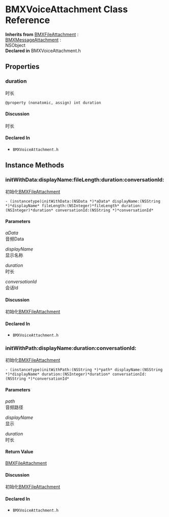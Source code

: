 # BMXVoiceAttachment Class Reference

  **Inherits from** <a href="../Classes/BMXFileAttachment.md">BMXFileAttachment</a> :   
<a href="../Classes/BMXMessageAttachment.md">BMXMessageAttachment</a> :   
NSObject  
  **Declared in** BMXVoiceAttachment.h  

## Properties

<a name="//api/name/duration" title="duration"></a>
### duration

时长

`@property (nonatomic, assign) int duration`

#### Discussion
时长

#### Declared In
* `BMXVoiceAttachment.h`

<a title="Instance Methods" name="instance_methods"></a>
## Instance Methods

<a name="//api/name/initWithData:displayName:fileLength:duration:conversationId:" title="initWithData:displayName:fileLength:duration:conversationId:"></a>
### initWithData:displayName:fileLength:duration:conversationId:

初始化<a href="../Classes/BMXFileAttachment.md">BMXFileAttachment</a>

`- (instancetype)initWithData:(NSData *)*aData* displayName:(NSString *)*displayName* fileLength:(NSInteger)*fileLength* duration:(NSInteger)*duration* conversationId:(NSString *)*conversationId*`

#### Parameters

*aData*  
   音频Data  

*displayName*  
   显示名称  

*duration*  
   时长  

*conversationId*  
   会话Id  

#### Discussion
初始化<a href="../Classes/BMXFileAttachment.md">BMXFileAttachment</a>

#### Declared In
* `BMXVoiceAttachment.h`

<a name="//api/name/initWithPath:displayName:duration:conversationId:" title="initWithPath:displayName:duration:conversationId:"></a>
### initWithPath:displayName:duration:conversationId:

初始化<a href="../Classes/BMXFileAttachment.md">BMXFileAttachment</a>

`- (instancetype)initWithPath:(NSString *)*path* displayName:(NSString *)*displayName* duration:(NSInteger)*duration* conversationId:(NSString *)*conversationId*`

#### Parameters

*path*  
   音频路径  

*displayName*  
   显示  

*duration*  
   时长  

#### Return Value
<a href="../Classes/BMXFileAttachment.md">BMXFileAttachment</a>

#### Discussion
初始化<a href="../Classes/BMXFileAttachment.md">BMXFileAttachment</a>

#### Declared In
* `BMXVoiceAttachment.h`


